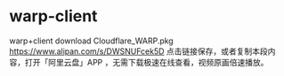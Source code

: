 # warp-client
warp+client download
Cloudflare_WARP.pkg
https://www.alipan.com/s/DWSNUFcek5D
点击链接保存，或者复制本段内容，打开「阿里云盘」APP ，无需下载极速在线查看，视频原画倍速播放。
